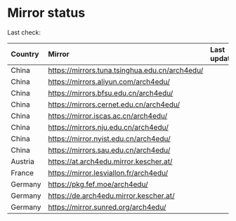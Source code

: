 <script src="./time.js"></script>
# Mirror status
Last check: <script type="text/javascript">localize(1739450593.4489431);</script>

|Country|Mirror|Last update|
|:------|:-----|:----------|
|China|https://mirrors.tuna.tsinghua.edu.cn/arch4edu/|<script type="text/javascript">localize(1739428973);</script>|
|China|https://mirrors.aliyun.com/arch4edu/|<script type="text/javascript">localize(1739428885);</script>|
|China|https://mirrors.bfsu.edu.cn/arch4edu/|<script type="text/javascript">localize(1739386454);</script>|
|China|https://mirrors.cernet.edu.cn/arch4edu/|<script type="text/javascript">localize(1739428973);</script>|
|China|https://mirror.iscas.ac.cn/arch4edu/|<script type="text/javascript">localize(1739428885);</script>|
|China|https://mirrors.nju.edu.cn/arch4edu/|<script type="text/javascript">localize(1739169766);</script>|
|China|https://mirror.nyist.edu.cn/arch4edu/|<script type="text/javascript">localize(1739428973);</script>|
|China|https://mirrors.sau.edu.cn/arch4edu/|<script type="text/javascript">localize(1731653531);</script>|
|Austria|https://at.arch4edu.mirror.kescher.at/|<script type="text/javascript">localize(1739428973);</script>|
|France|https://mirror.lesviallon.fr/arch4edu/|<script type="text/javascript">localize(1739386454);</script>|
|Germany|https://pkg.fef.moe/arch4edu/|<script type="text/javascript">localize(1739428973);</script>|
|Germany|https://de.arch4edu.mirror.kescher.at/|<script type="text/javascript">localize(1739428973);</script>|
|Germany|https://mirror.sunred.org/arch4edu/|<script type="text/javascript">localize(1739428973);</script>|

<script src="./tablefilter/tablefilter.js"></script>
<script src="./table.js"></script>